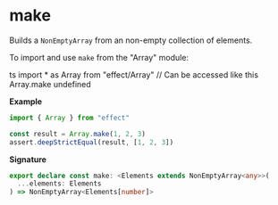 # make

Builds a `NonEmptyArray` from an non-empty collection of elements.

To import and use `make` from the "Array" module:

ts
import \* as Array from "effect/Array"
// Can be accessed like this
Array.make
undefined

**Example**

```ts
import { Array } from "effect"

const result = Array.make(1, 2, 3)
assert.deepStrictEqual(result, [1, 2, 3])
```

**Signature**

```ts
export declare const make: <Elements extends NonEmptyArray<any>>(
  ...elements: Elements
) => NonEmptyArray<Elements[number]>
```
